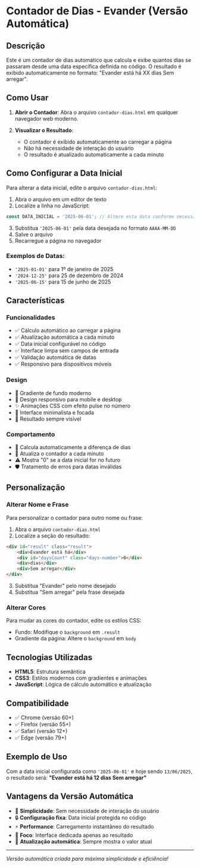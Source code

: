 # Contador de Dias - Evander (Versão Automática)

## Descrição
Este é um contador de dias automático que calcula e exibe quantos dias se passaram desde uma data específica definida no código. O resultado é exibido automaticamente no formato: "Evander está há XX dias Sem arregar".

## Como Usar

1. **Abrir o Contador**: Abra o arquivo `contador-dias.html` em qualquer navegador web moderno.

2. **Visualizar o Resultado**: 
   - O contador é exibido automaticamente ao carregar a página
   - Não há necessidade de interação do usuário
   - O resultado é atualizado automaticamente a cada minuto

## Como Configurar a Data Inicial

Para alterar a data inicial, edite o arquivo `contador-dias.html`:

1. Abra o arquivo em um editor de texto
2. Localize a linha no JavaScript:
```javascript
const DATA_INICIAL = '2025-06-01'; // Altere esta data conforme necessário
```
3. Substitua `'2025-06-01'` pela data desejada no formato `AAAA-MM-DD`
4. Salve o arquivo
5. Recarregue a página no navegador

### Exemplos de Datas:
- `'2025-01-01'` para 1º de janeiro de 2025
- `'2024-12-25'` para 25 de dezembro de 2024
- `'2025-06-15'` para 15 de junho de 2025

## Características

### Funcionalidades
- ✅ Cálculo automático ao carregar a página
- ✅ Atualização automática a cada minuto
- ✅ Data inicial configurável no código
- ✅ Interface limpa sem campos de entrada
- ✅ Validação automática de datas
- ✅ Responsivo para dispositivos móveis

### Design
- 🎨 Gradiente de fundo moderno
- 📱 Design responsivo para mobile e desktop
- ✨ Animações CSS com efeito pulse no número
- 🎯 Interface minimalista e focada
- 🔄 Resultado sempre visível

### Comportamento
- 📅 Calcula automaticamente a diferença de dias
- 🔄 Atualiza o contador a cada minuto
- ⚠️ Mostra "0" se a data inicial for no futuro
- 🛡️ Tratamento de erros para datas inválidas

## Personalização

### Alterar Nome e Frase
Para personalizar o contador para outro nome ou frase:

1. Abra o arquivo `contador-dias.html`
2. Localize a seção do resultado:
```html
<div id="result" class="result">
    <div>Evander está há</div>
    <div id="daysCount" class="days-number">0</div>
    <div>dias</div>
    <div>Sem arregar</div>
</div>
```
3. Substitua "Evander" pelo nome desejado
4. Substitua "Sem arregar" pela frase desejada

### Alterar Cores
Para mudar as cores do contador, edite os estilos CSS:
- Fundo: Modifique o `background` em `.result`
- Gradiente da página: Altere o `background` em `body`

## Tecnologias Utilizadas
- **HTML5**: Estrutura semântica
- **CSS3**: Estilos modernos com gradientes e animações
- **JavaScript**: Lógica de cálculo automático e atualização

## Compatibilidade
- ✅ Chrome (versão 60+)
- ✅ Firefox (versão 55+)
- ✅ Safari (versão 12+)
- ✅ Edge (versão 79+)

## Exemplo de Uso
Com a data inicial configurada como `'2025-06-01'` e hoje sendo `13/06/2025`, o resultado será:
**"Evander está há 12 dias Sem arregar"**

## Vantagens da Versão Automática
- 🚀 **Simplicidade**: Sem necessidade de interação do usuário
- 🔒 **Configuração fixa**: Data inicial protegida no código
- ⚡ **Performance**: Carregamento instantâneo do resultado
- 🎯 **Foco**: Interface dedicada apenas ao resultado
- 🔄 **Atualização automática**: Sempre mostra o valor atual

---

*Versão automática criada para máxima simplicidade e eficiência!*

